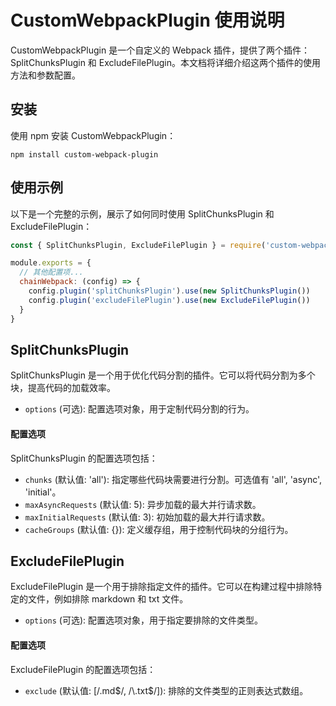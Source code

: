 # CustomWebpackPlugin 使用说明

CustomWebpackPlugin 是一个自定义的 Webpack 插件，提供了两个插件：SplitChunksPlugin 和 ExcludeFilePlugin。本文档将详细介绍这两个插件的使用方法和参数配置。

## 安装

使用 npm 安装 CustomWebpackPlugin：

```
npm install custom-webpack-plugin
```

## 使用示例

以下是一个完整的示例，展示了如何同时使用 SplitChunksPlugin 和 ExcludeFilePlugin：

```javascript
const { SplitChunksPlugin, ExcludeFilePlugin } = require('custom-webpack-plugin')

module.exports = {
  // 其他配置项...
  chainWebpack: (config) => {
    config.plugin('splitChunksPlugin').use(new SplitChunksPlugin())
    config.plugin('excludeFilePlugin').use(new ExcludeFilePlugin())
  }
}
```

## SplitChunksPlugin

SplitChunksPlugin 是一个用于优化代码分割的插件。它可以将代码分割为多个块，提高代码的加载效率。

- `options` (可选): 配置选项对象，用于定制代码分割的行为。

#### 配置选项

SplitChunksPlugin 的配置选项包括：

- `chunks` (默认值: 'all'): 指定哪些代码块需要进行分割。可选值有 'all', 'async', 'initial'。
- `maxAsyncRequests` (默认值: 5): 异步加载的最大并行请求数。
- `maxInitialRequests` (默认值: 3): 初始加载的最大并行请求数。
- `cacheGroups` (默认值: {}): 定义缓存组，用于控制代码块的分组行为。



## ExcludeFilePlugin

ExcludeFilePlugin 是一个用于排除指定文件的插件。它可以在构建过程中排除特定的文件，例如排除 markdown 和 txt 文件。


- `options` (可选): 配置选项对象，用于指定要排除的文件类型。

#### 配置选项

ExcludeFilePlugin 的配置选项包括：

- `exclude` (默认值: [/\.md$/, /\.txt$/]): 排除的文件类型的正则表达式数组。


     